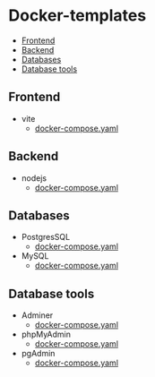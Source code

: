 # Docker-templates

- [Frontend](#frontend)
- [Backend](#backend)
- [Databases](#databases)
- [Database tools](#database-tools)

## Frontend

- vite
  - [docker-compose.yaml](vite/docker-compose.yaml)

## Backend

- nodejs
  - [docker-compose.yaml](node/docker-compose.yaml)

## Databases

- PostgresSQL
  - [docker-compose.yaml](postgressql/docker-compose.yaml)
- MySQL
  - [docker-compose.yaml](mysql/docker-compose.yaml)

## Database tools

- Adminer
  - [docker-compose.yaml](adminer/docker-compose.yaml)
- phpMyAdmin
  - [docker-compose.yaml](phpMyAdmin/docker-compose.yaml)
- pgAdmin
  - [docker-compose.yaml](pgadmin/docker-compose.yaml)

